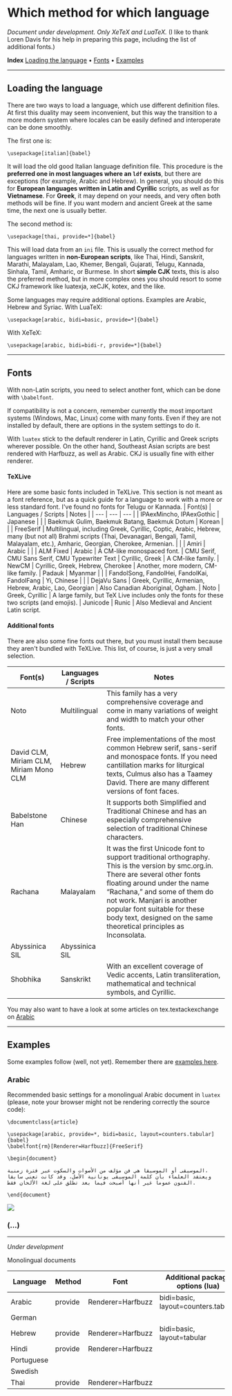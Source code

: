 # Which method for which language

_Document under development. Only XeTeX and LuaTeX._ (I like to thank Loren Davis for his help in preparing this page, including the list of additional fonts.)

**Index** [Loading the language](#loading-the-language) • [Fonts](#fonts) • [Examples](#examples)

--------------------------

## Loading the language

There are two ways to load a language, which use different definition files. At first this duality may seem inconvenient, but this way the transition to a more modern system where locales can be easily defined and interoperate can be done smoothly.

The first one is:
```
\usepackage[italian]{babel}
```
It will load the old good Italian language definition file. This procedure is the **preferred one in most languages where an `ldf` exists**, but there are exceptions (for example, Arabic and Hebrew). In general, you should do this for **European languages written in Latin and Cyrillic** scripts, as well as for **Vietnamese**. For **Greek**, it may depend on your needs, and very often both methods will be fine. If you want modern and ancient Greek at the same time, the next one is usually better.

The second method is:
```
\usepackage[thai, provide=*]{babel}
```
This will load data from an `ini` file. This is usually the correct method for languages written in **non-European scripts**, like Thai, Hindi, Sanskrit, Marathi, Malayalam, Lao, Khemer, Bengali, Gujarati, Telugu, Kannada, Sinhala, Tamil, Amharic, or Burmese. In short **simple CJK** texts, this is also the preferred method, but in more complex ones you should resort to some CKJ framework like luatexja, xeCJK, kotex, and the like.

Some languages may require additional options. Examples are Arabic, Hebrew and Syriac. With LuaTeX:
``` 
\usepackage[arabic, bidi=basic, provide=*]{babel}
```
With XeTeX:
``` 
\usepackage[arabic, bidi=bidi-r, provide=*]{babel}
```

--------------
## Fonts

With non-Latin scripts, you need to select another font, which can be done with `\babelfont`.

If compatibility is not a concern, remember currently the most important systems (Windows, Mac, Linux) come with many fonts. Even if they are not installed by default, there are options in the system settings to do it. 

With `luatex` stick to the default renderer in Latin, Cyrillic and Greek scripts wherever possible. On the other hand, Southeast Asian scripts are best rendered with Harfbuzz, as well as Arabic. CKJ is usually fine with either renderer.

#### TeXLive

Here are some basic fonts included in TeXLive. This section is not meant as a font reference, but as a quick guide for a language to work with a more or less standard font. I've found no fonts for Telugu or Kannada.
| Font(s) | Languages / Scripts | Notes |
| --- | --- | --- |
| IPAexMincho, IPAexGothic | Japanese | |
| Baekmuk Gulim, Baekmuk Batang, Baekmuk Dotum | Korean | |
| FreeSerif | Multilingual, including Greek, Cyrillic, Coptic, Arabic, Hebrew, many (but not all) Brahmi scripts (Thai, Devanagari, Bengali, Tamil, Malayalam, etc.), Amharic, Georgian, Cherokee, Armenian. | |
| Amiri | Arabic | |
| ALM Fixed | Arabic | A CM-like monospaced font.
| CMU Serif, CMU Sans Serif, CMU Typewriter Text | Cyrillic, Greek | A CM-like family.
| NewCM | Cyrillic, Greek, Hebrew, Cherokee | Another, more modern, CM-like family.
| Padauk | Myanmar | |
| FandolSong, FandolHei, FandolKai, FandolFang | Yi, Chinese | |
| DejaVu Sans | Greek, Cyrillic, Armenian, Hebrew, Arabic, Lao, Georgian | Also Canadian Aboriginal, Ogham.
| Noto | Greek, Cyrillic | A large family, but TeX Live includes only the fonts for these two scripts (and emojis).
| Junicode | Runic | Also Medieval and Ancient Latin script.

#### Additional fonts

There are also some fine fonts out there, but you must install them because they aren't bundled with TeXLive. This list, of course, is just a very small selection.

| Font(s) | Languages / Scripts | Notes |
| --- | --- | --- |
| Noto | Multilingual | This family has a very comprehensive coverage and come in many variations of weight and width to match your other fonts.
| David CLM, Miriam CLM, Miriam Mono CLM | Hebrew | Free implementations of the most common Hebrew serif, sans-serif and monospace fonts.  If you need cantillation marks for liturgical texts, Culmus also has a Taamey David.  There are many different versions of font faces.
| Babelstone Han | Chinese | It supports both Simplified and Traditional Chinese and has an especially comprehensive selection of traditional Chinese characters.
| Rachana | Malayalam | It was the first Unicode font to support traditional orthography. This is the version by smc.org.in. There are several other fonts floating around under the name “Rachana,” and some of them do not work.  Manjari is another popular font suitable for these body text, designed on the same theoretical principles as Inconsolata.
| Abyssinica SIL | Abyssinica SIL |
| Shobhika | Sanskrikt | With an excellent coverage of Vedic accents, Latin transliteration, mathematical and technical symbols, and Cyrillic.

You may also want to have a look at some articles on tex.textackexchange on [Arabic](https://tex.stackexchange.com/questions/314202/overview-of-arabic-fonts-available-for-latex-xetex)

----------------------

## Examples

Some examples follow (well, not yet). Remember there are  [examples here](https://github.com/latex3/babel/tree/master/samples).

### Arabic

Recommended basic settings for a monolingual Arabic document in `luatex` (please, note your browser might not be rendering correctly the source code):
```
\documentclass{article}

\usepackage[arabic, provide=*, bidi=basic, layout=counters.tabular]{babel}
\babelfont{rm}[Renderer=Harfbuzz]{FreeSerif}

\begin{document}

الموسيقى أو الموسيقا هي فن مؤلف من الأصوات والسكوت عبر فترة زمنية،
ويعتقد العلماء بأن كلمة الموسيقى يونانية الأصل، وقد كانت تعني سابقا
الفنون عموما غير أنها أصبحت فيما بعد تطلق على لغة الألحان فقط.

\end{document}
```
![](https://user-images.githubusercontent.com/1314536/97981471-a6943300-1dd2-11eb-8f13-3fb5c20dc355.png)
### (...)

-------------------------

*Under development*

Monolingual documents

| Language | Method | Font | Additional package options (lua) | xe | Notes |
| --- | --- | --- | --- | --- | --- |
| Arabic | provide | Renderer=Harfbuzz | bidi=basic, layout=counters.tabular | bidi=bidi-r | |
| German | | | | | |
| Hebrew | provide | Renderer=Harfbuzz | bidi=basic, layout=tabular | bidi=bidi-r | |
| Hindi | provide | Renderer=Harfbuzz | | |
| Portuguese | | | | |
| Swedish | | | | |
| Thai | provide | Renderer=Harfbuzz | | |



